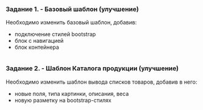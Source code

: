### Задание 1. - Базовый шаблон (улучшение)

Необходимо изменить базовый шаблон, добавив:
- подключение стилей bootstrap
- блок с навигацией
- блок контейнера
```

```

### Задание 2. - Шаблон Каталога продукции (улучшение)

Необходимо изменить шаблон вывода списков товаров, добавив в него:
- новые поля, типа картинки, описания, веса
- новую разметку на bootstrap-стилях
```

```
